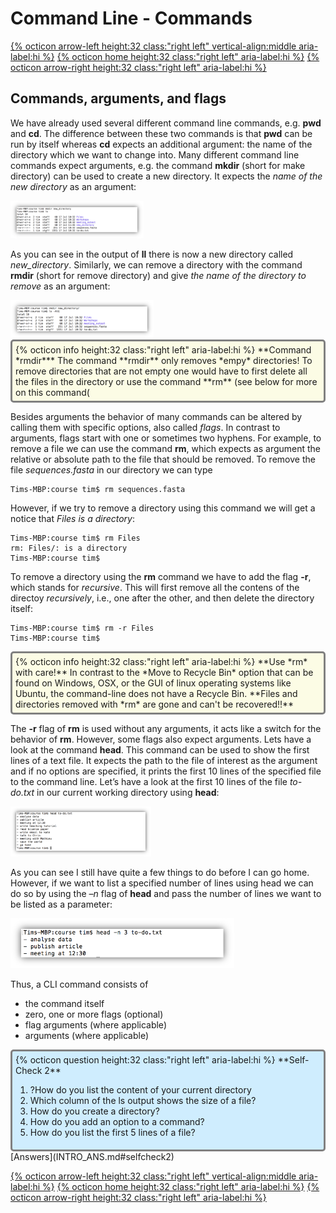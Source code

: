 # Command Line - Commands 

[{% octicon arrow-left height:32 class:"right left" vertical-align:middle aria-label:hi %}](INTRO_3.md) [{% octicon home height:32 class:"right left" aria-label:hi %}](index.md) [{% octicon arrow-right height:32 class:"right left" aria-label:hi %}](CTOOLS.md)

## Commands, arguments, and flags

We have already used several different command line commands, e.g. **pwd** and **cd**. The difference between these two commands is that **pwd** can be run by itself whereas **cd** expects an additional argument: the name of the directory which we want to change into. Many different command line commands expect arguments, e.g. the command **mkdir** (short for make directory) can be used to create a new directory. It expects the *name of the new directory* as an argument:

<img src="figures/intro_9.png" height="60px">

As you can see in the output of **ll** there is now a new directory called *new_directory*. Similarly, we can remove a directory with the command **rmdir** (short for remove directory) and give *the name of the directory to remove* as an argument:

<img src="figures/intro_10.png" height="60px">

<div style="background-color:#fcfce5;border-radius:5px;border-style:solid;border-color:gray;padding:5px">
  {% octicon info height:32 class:"right left" aria-label:hi %}
  **Command *rmdir***
  The command **rmdir** only removes *empy* directories! To remove directories that are not empty one would have to first delete all the files in the directory or use the command **rm** (see below for more on this command(
</div>

Besides arguments the behavior of many commands can be altered by calling them with specific options, also called *flags*. In contrast to arguments, flags start with one or sometimes two hyphens. For example, to remove a file we can use the command **rm**, which expects as argument the relative or absolute path to the file that should be removed. To remove the file *sequences.fasta* in our directory we can type

    Tims-MBP:course tim$ rm sequences.fasta

However, if we try to remove a directory using this command we will get a notice that *Files is a directory*: 

    Tims-MBP:course tim$ rm Files
    rm: Files/: is a directory
    Tims-MBP:course tim$

To remove a directory using the **rm** command we have to add the flag **-r**, which stands for *recursive*. This will first remove all the contens of the directoy *recursively*, i.e., one after the other, and then delete the directory itself:

    Tims-MBP:course tim$ rm -r Files
    Tims-MBP:course tim$

<div style="background-color:#fcfce5;border-radius:5px;border-style:solid;border-color:gray;padding:5px">
  {% octicon info height:32 class:"right left" aria-label:hi %}
  **Use *rm* with care!**
  In contrast to the *Move to Recycle Bin* option that can be found on Windows, OSX, or the GUI of linux operating systems like Ubuntu, the command-line does not have a Recycle Bin.
  **Files and directories removed with *rm* are gone and can't be recovered!!**
</div>


The **-r** flag of **rm** is used without any arguments, it acts like a switch for the behavior of **rm**. However, some flags also expect arguments. 
Lets have a look at the command **head**. This command can be used to show the first lines of a text file. It expects the path to the file of interest as the argument and if no options are specified, it prints the first 10 lines of the specified file to the command line. Let’s have a look at the first 10 lines of the file *to-do.txt* in our current working directory using **head**:

<img src="figures/intro_11.png" height="80px">

As you can see I still have quite a few things to do before I can go home. However, if we want to list a specified number of lines using head we can do so by using the *–n* flag of **head** and pass the number of lines we want to be listed as a parameter:

<img src="figures/intro_12.png" height="80px">

Thus, a CLI command consists of

<ul>
  <li>the command itself</li>
  <li>zero, one or more flags (optional)</li>
  <li>flag arguments (where applicable)</li>
  <li>arguments (where applicable)</li>
</ul>


<div style="background-color:#cfedfe;border-radius:5px;border-style:solid;border-color:gray;padding:5px">
  {% octicon question height:32 class:"right left" aria-label:hi %}
  **Self-Check 2**
  <ol>
    <li>?How do you list the content of your current directory</li>
    <li>Which column of the ls output shows the size of a file?</li>
    <li>How do you create a directory?</li>
    <li>How do you add an option to a command?</li>
    <li>How do you list the first 5 lines of a file?</li>
  </ol>
</div>
[Answers](INTRO_ANS.md#selfcheck2) 

[{% octicon arrow-left height:32 class:"right left" vertical-align:middle aria-label:hi %}](QC.md) [{% octicon home height:32 class:"right left" aria-label:hi %}](index.md) [{% octicon arrow-right height:32 class:"right left" aria-label:hi %}](QC_M.md)
